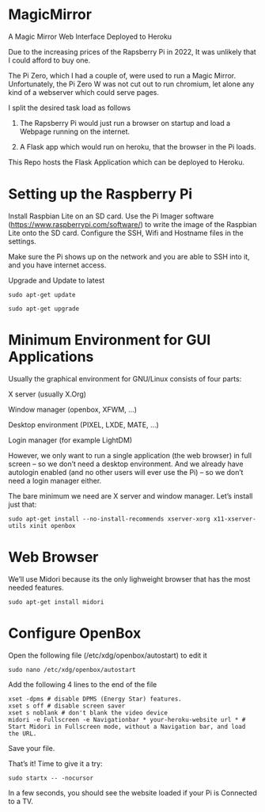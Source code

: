 # MagicMirror
A Magic Mirror Web Interface Deployed to Heroku


Due to the increasing prices of the Rapsberry Pi in 2022, It was unlikely that I could afford to buy one. 

The Pi Zero, which I had a couple of, were used to run a Magic Mirror. Unfortunately, the Pi Zero W was not cut out to run chromium, let alone any kind of a webserver which could serve pages. 

I split the desired task load as follows

1) The Rapsberry Pi would just run a browser on startup and load a Webpage running on the internet. 

2) A Flask app which would run on heroku, that the browser in the Pi loads. 

This Repo hosts the Flask Application which can be deployed to Heroku. 


# Setting up the Raspberry Pi

Install Raspbian Lite on an SD card. Use the Pi Imager software (https://www.raspberrypi.com/software/) to write the image of the Raspbian Lite onto the SD card.
Configure the SSH, Wifi and Hostname files in the settings. 

Make sure the Pi shows up on the network and you are able to SSH into it, and you have internet access. 

Upgrade and Update to latest

```
sudo apt-get update

sudo apt-get upgrade
```

# Minimum Environment for GUI Applications

Usually the graphical environment for GNU/Linux consists of four parts:

X server (usually X.Org)

Window manager (openbox, XFWM, …)

Desktop environment (PIXEL, LXDE, MATE, …)

Login manager (for example LightDM)

However, we only want to run a single application (the web browser) in full screen – so we don’t need a desktop environment. And we already have autologin enabled (and no other users will ever use the Pi) – so we don’t need a login manager either.

The bare minimum we need are X server and window manager. Let’s install just that:


```
sudo apt-get install --no-install-recommends xserver-xorg x11-xserver-utils xinit openbox
```

# Web Browser
We’ll use Midori because its the only lighweight browser that has the most needed features. 

```
sudo apt-get install midori
```

# Configure OpenBox

Open the following file (/etc/xdg/openbox/autostart) to edit it 
```
sudo nano /etc/xdg/openbox/autostart

```

Add the following 4 lines to the end of the file

```
xset -dpms # disable DPMS (Energy Star) features.
xset s off # disable screen saver
xset s noblank # don't blank the video device
midori -e Fullscreen -e Navigationbar * your-heroku-website url * # Start Midori in Fullscreen mode, without a Navigation bar, and load the URL.
```
Save your file. 

That’s it! Time to give it a try:
```
sudo startx -- -nocursor
```

In a few seconds, you should see the website loaded if your Pi is Connected to a TV.
